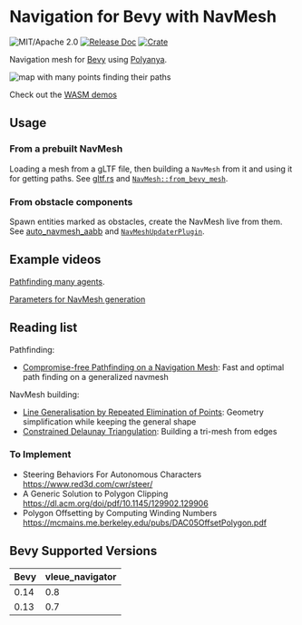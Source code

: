 # Navigation for Bevy with NavMesh

![MIT/Apache 2.0](https://img.shields.io/badge/license-MIT%2FApache-blue.svg)
[![Release Doc](https://docs.rs/vleue_navigator/badge.svg)](https://docs.rs/vleue_navigator)
[![Crate](https://img.shields.io/crates/v/vleue_navigator.svg)](https://crates.io/crates/vleue_navigator)

Navigation mesh for [Bevy](http://github.com/bevyengine/bevy) using [Polyanya](https://github.com/vleue/polyanya).

![map with many points finding their paths](https://raw.githubusercontent.com/vleue/vleue_navigator/main/screenshots/many.png)

Check out the [WASM demos](https://vleue.github.io/vleue_navigator/)

## Usage

### From a prebuilt NavMesh

Loading a mesh from a gLTF file, then building a `NavMesh` from it and using it for getting paths. See [gltf.rs](https://github.com/vleue/vleue_navigator/blob/main/examples/gltf.rs) and [`NavMesh::from_bevy_mesh`](https://docs.rs/vleue_navigator/latest/vleue_navigator/struct.NavMesh.html#method.from_bevy_mesh).

### From obstacle components

Spawn entities marked as obstacles, create the NavMesh live from them. See [auto_navmesh_aabb](https://github.com/vleue/vleue_navigator/blob/main/examples/auto_navmesh_aabb.rs) and [`NavMeshUpdaterPlugin`](https://docs.rs/vleue_navigator/0.8.0-rc.4/vleue_navigator/prelude/struct.NavmeshUpdaterPlugin.html).

## Example videos

[Pathfinding many agents](https://www.youtube.com/watch?v=Zi9EMAdHp4M).

[Parameters for NavMesh generation](https://www.youtube.com/watch?v=wYRrvWaLjJ8)

## Reading list

Pathfinding:
* [Compromise-free Pathfinding on a Navigation Mesh](https://www.ijcai.org/proceedings/2017/0070.pdf): Fast and optimal path finding on a generalized navmesh

NavMesh building:
* [Line Generalisation by Repeated Elimination of Points](https://hull-repository.worktribe.com/preview/376364/000870493786962263.pdf): Geometry simplification while keeping the general shape
* [Constrained Delaunay Triangulation](https://en.wikipedia.org/wiki/Constrained_Delaunay_triangulation): Building a tri-mesh from edges


### To Implement

* Steering Behaviors For Autonomous Characters https://www.red3d.com/cwr/steer/
* A Generic Solution to Polygon Clipping https://dl.acm.org/doi/pdf/10.1145/129902.129906
* Polygon Offsetting by Computing Winding Numbers https://mcmains.me.berkeley.edu/pubs/DAC05OffsetPolygon.pdf

## Bevy Supported Versions

|Bevy|vleue_navigator|
|---|---|
|0.14|0.8|
|0.13|0.7|
